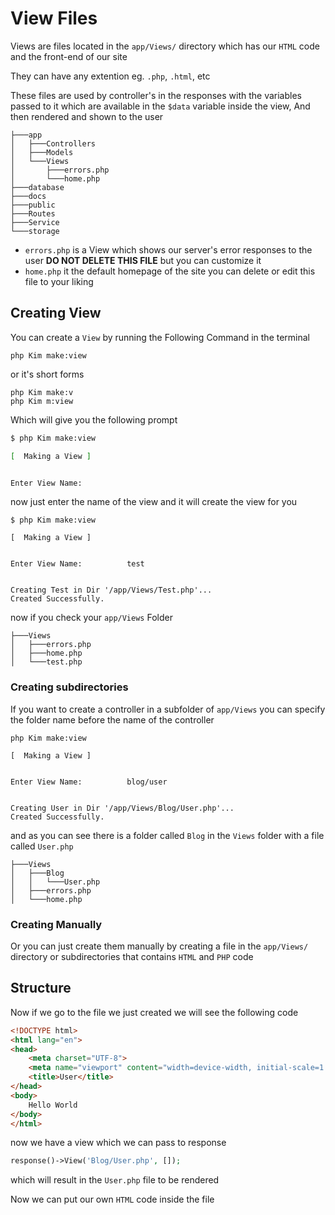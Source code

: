 # View Files

Views are files located in the `app/Views/` directory which has our `HTML` code and the front-end of our site
  
They can have any extention eg. `.php`, `.html`, etc  
  
These files are used by controller's in the responses with the variables passed to it which are available in the `$data` variable inside the view, And then rendered and shown to the user
```
├───app
│   ├───Controllers
│   ├───Models
│   └───Views
│       ├───errors.php
│       └───home.php
├───database
├───docs
├───public
├───Routes
├───Service
└───storage
```
- `errors.php` is a View which shows our server's error responses to the user **DO NOT DELETE THIS FILE** but you can customize it
- `home.php` it the default homepage of the site you can delete or edit this file to your liking

## Creating View

You can create a `View` by running the Following Command in the terminal
```shell
php Kim make:view
```
or it's short forms
```shell
php Kim make:v
php Kim m:view
```
Which will give you the following prompt
```bash
$ php Kim make:view

[  Making a View ]


Enter View Name:                   
```
now just enter the name of the view and it will create the view for you
```shell
$ php Kim make:view

[  Making a View ]


Enter View Name:          test


Creating Test in Dir '/app/Views/Test.php'...
Created Successfully.
```
now if you check your `app/Views` Folder
```
├───Views
│   ├───errors.php
│   ├───home.php
│   └───test.php
```
### Creating subdirectories

If you want to create a controller in a subfolder of `app/Views` you can specify the folder name before the name of the controller
```shell
php Kim make:view

[  Making a View ]


Enter View Name:          blog/user


Creating User in Dir '/app/Views/Blog/User.php'...
Created Successfully.
```
and as you can see there is a folder called `Blog` in the `Views` folder with a file called `User.php`
```
├───Views
│   ├───Blog
│   │   └───User.php
│   ├───errors.php
│   └───home.php
```
### Creating Manually
Or you can just create them manually by creating a file in the `app/Views/` directory or subdirectories that contains `HTML` and `PHP` code
## Structure
Now if we go to the file we just created we will see the following code
```html
<!DOCTYPE html>
<html lang="en">
<head>
    <meta charset="UTF-8">
    <meta name="viewport" content="width=device-width, initial-scale=1.0">
    <title>User</title>
</head>
<body>
    Hello World
</body>
</html>
```
now we have a view which we can pass to response  
```php
response()->View('Blog/User.php', []);
```
which will result in the `User.php` file to be rendered  
  
Now we can put our own `HTML` code inside the file
